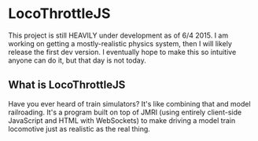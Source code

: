 # LocoThrottleJS
This project is still HEAVILY under development as of 6/4 2015. I am working on getting a mostly-realistic physics system, then I will likely release the first dev version. I eventually hope to make this so intuitive anyone can do it, but that day is not today.

## What is LocoThrottleJS
Have you ever heard of train simulators? It's like combining that and model railroading. It's a program built on top of JMRI (using entirely client-side JavaScript and HTML with WebSockets) to make driving a model train locomotive just as realistic as the real thing.
